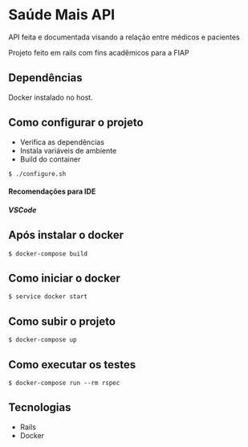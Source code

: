 # Saúde Mais API

API feita e documentada visando a relação entre médicos e pacientes

Projeto feito em rails com fins acadêmicos para a FIAP

## Dependências

Docker instalado no host.

## Como configurar o projeto

- Verifica as dependências
- Instala variáveis de ambiente
- Build do container

```
$ ./configure.sh
```

#### Recomendações para IDE

##### **VSCode**

## Após instalar o docker

```
$ docker-compose build
```


## Como iniciar o docker

```
$ service docker start
```

## Como subir o projeto

```
$ docker-compose up
```

## Como executar os testes

```
$ docker-compose run --rm rspec
```

## Tecnologias

- Rails
- Docker